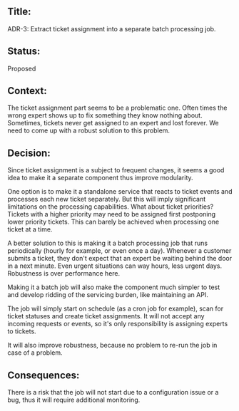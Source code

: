 ## Title: 
ADR-3: Extract ticket assignment into a separate batch processing job.

## Status: 
Proposed

## Context: 
The ticket assignment part seems to be a problematic one. Often times the wrong expert shows up to fix something they know nothing about. Sometimes, tickets never get assigned to an expert and lost forever. We need to come up with a robust solution to this problem.

## Decision: 

Since ticket assignment is a subject to frequent changes, it seems a good idea to make it a separate component thus improve modularity. 

One option is to make it a standalone service that reacts to ticket events and processes each new ticket separately. But this will imply significant limitations on the processing capabilities. What about ticket priorities? Tickets with a higher priority may need to be assigned first postponing lower priority tickets. This can barely be achieved when processing one ticket at a time.

A better solution to this is making it a batch processing job that runs periodically (hourly for example, or even once a day). Whenever a customer submits a ticket, they don't expect that an expert be waiting behind the door in a next minute. Even urgent situations can way hours, less urgent days. Robustness is over performance here.

Making it a batch job will also make the component much simpler to test and develop ridding of the servicing burden, like maintaining an API.

The job will simply start on schedule (as a cron job for example), scan for ticket statuses and create ticket assignments. It will not accept any incoming requests or events, so it's only responsibility is assigning experts to tickets.

It will also improve robustness, because no problem to re-run the job in case of a problem.

## Consequences: 
There is a risk that the job will not start due to a configuration issue or a bug, thus it will require additional monitoring.
